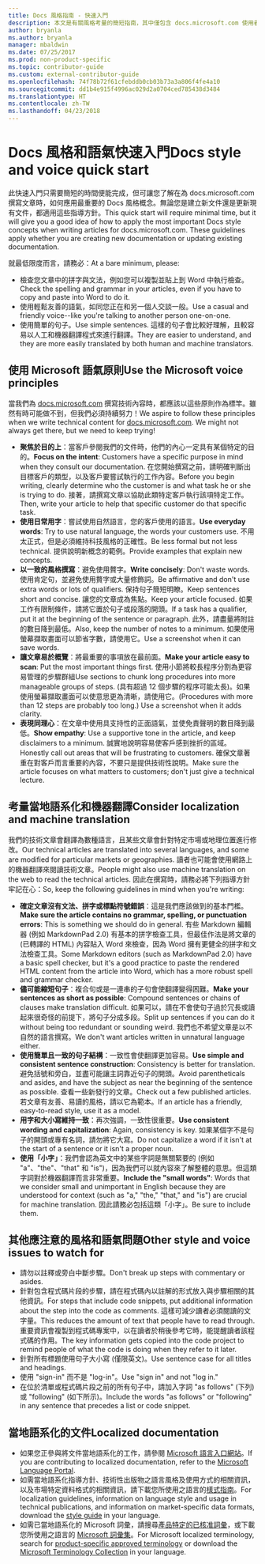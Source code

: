 ```yaml
---
title: Docs 風格指南 - 快速入門
description: 本文是有關風格考量的簡短指南，其中僅包含 docs.microsoft.com 使用者入門的基本主題。
author: bryanla
ms.author: bryanla
manager: mbaldwin
ms.date: 07/25/2017
ms.prod: non-product-specific
ms.topic: contributor-guide
ms.custom: external-contributor-guide
ms.openlocfilehash: 74f78b72f61cfebddb0cb03b73a3a806f4fe4a10
ms.sourcegitcommit: dd1b4e915f4996ac029d2a0704ced785438d3484
ms.translationtype: HT
ms.contentlocale: zh-TW
ms.lasthandoff: 04/23/2018
---
```

# <a name="docs-style-and-voice-quick-start"></a><span data-ttu-id="c258a-103">Docs 風格和語氣快速入門</span><span class="sxs-lookup"><span data-stu-id="c258a-103">Docs style and voice quick start</span></span>

<span data-ttu-id="c258a-104">此快速入門只需要簡短的時間便能完成，但可讓您了解在為 docs.microsoft.com 撰寫文章時，如何應用最重要的 Docs 風格概念。無論您是建立新文件還是更新現有文件，都適用這些指導方針。</span><span class="sxs-lookup"><span data-stu-id="c258a-104">This quick start will require minimal time, but it will give you a good idea of how to apply the most important Docs style concepts when writing articles for docs.microsoft.com. These guidelines apply whether you are creating new documentation or updating existing documentation.</span></span>

<span data-ttu-id="c258a-105">就最低限度而言，請務必：</span><span class="sxs-lookup"><span data-stu-id="c258a-105">At a bare minimum, please:</span></span>

- <span data-ttu-id="c258a-106">檢查您文章中的拼字與文法，例如您可以複製並貼上到 Word 中執行檢查。</span><span class="sxs-lookup"><span data-stu-id="c258a-106">Check the spelling and grammar in your articles, even if you have to copy and paste into Word to do it.</span></span>
- <span data-ttu-id="c258a-107">使用輕鬆友善的語氣，如同您正在和另一個人交談一般。</span><span class="sxs-lookup"><span data-stu-id="c258a-107">Use a casual and friendly voice--like you're talking to another person one-on-one.</span></span>
- <span data-ttu-id="c258a-108">使用簡單的句子。</span><span class="sxs-lookup"><span data-stu-id="c258a-108">Use simple sentences.</span></span> <span data-ttu-id="c258a-109">這樣的句子會比較好理解，且較容易以人工和機器翻譯程式來進行翻譯。</span><span class="sxs-lookup"><span data-stu-id="c258a-109">They are easier to understand, and they are more easily translated by both human and machine translators.</span></span>

## <a name="use-the-microsoft-voice-principles"></a><span data-ttu-id="c258a-110">使用 Microsoft 語氣原則</span><span class="sxs-lookup"><span data-stu-id="c258a-110">Use the Microsoft voice principles</span></span>

<span data-ttu-id="c258a-111">當我們為 [docs.microsoft.com](https://docs.microsoft.com) 撰寫技術內容時，都應該以這些原則作為標竿。雖然有時可能做不到，但我們必須持續努力！</span><span class="sxs-lookup"><span data-stu-id="c258a-111">We aspire to follow these principles when we write technical content for [docs.microsoft.com](https://docs.microsoft.com). We might not always get there, but we need to keep trying!</span></span>

- <span data-ttu-id="c258a-112">**聚焦於目的上**：當客戶參閱我們的文件時，他們的內心一定具有某個特定的目的。</span><span class="sxs-lookup"><span data-stu-id="c258a-112">**Focus on the intent**: Customers have a specific purpose in mind when they consult our documentation.</span></span> <span data-ttu-id="c258a-113">在您開始撰寫之前，請明確判斷出目標客戶的類型，以及客戶要嘗試執行的工作內容。</span><span class="sxs-lookup"><span data-stu-id="c258a-113">Before you begin writing, clearly determine who the customer is and what task he or she is trying to do.</span></span> <span data-ttu-id="c258a-114">接著，請撰寫文章以協助此類特定客戶執行該項特定工作。</span><span class="sxs-lookup"><span data-stu-id="c258a-114">Then, write your article to help that specific customer do that specific task.</span></span>
- <span data-ttu-id="c258a-115">**使用日常用字**：嘗試使用自然語言，您的客戶使用的語言。</span><span class="sxs-lookup"><span data-stu-id="c258a-115">**Use everyday words**: Try to use natural language, the words your customers use.</span></span> <span data-ttu-id="c258a-116">不用太正式，但是必須維持科技風格的正確性。</span><span class="sxs-lookup"><span data-stu-id="c258a-116">Be less formal but not less technical.</span></span> <span data-ttu-id="c258a-117">提供說明新概念的範例。</span><span class="sxs-lookup"><span data-stu-id="c258a-117">Provide examples that explain new concepts.</span></span>
- <span data-ttu-id="c258a-118">**以一致的風格撰寫**：避免使用贅字。</span><span class="sxs-lookup"><span data-stu-id="c258a-118">**Write concisely**: Don't waste words.</span></span> <span data-ttu-id="c258a-119">使用肯定句，並避免使用贅字或大量修飾詞。</span><span class="sxs-lookup"><span data-stu-id="c258a-119">Be affirmative and don't use extra words or lots of qualifiers.</span></span> <span data-ttu-id="c258a-120">保持句子簡短明瞭。</span><span class="sxs-lookup"><span data-stu-id="c258a-120">Keep sentences short and concise.</span></span> <span data-ttu-id="c258a-121">讓您的文章成為焦點。</span><span class="sxs-lookup"><span data-stu-id="c258a-121">Keep your article focused.</span></span> <span data-ttu-id="c258a-122">如果工作有限制條件，請將它置於句子或段落的開頭。</span><span class="sxs-lookup"><span data-stu-id="c258a-122">If a task has a qualifier, put it at the beginning of the sentence or paragraph.</span></span> <span data-ttu-id="c258a-123">此外，請盡量將附註的數目降到最低。</span><span class="sxs-lookup"><span data-stu-id="c258a-123">Also, keep the number of notes to a minimum.</span></span> <span data-ttu-id="c258a-124">如果使用螢幕擷取畫面可以節省字數，請使用它。</span><span class="sxs-lookup"><span data-stu-id="c258a-124">Use a screenshot when it can save words.</span></span>
- <span data-ttu-id="c258a-125">**讓文章易於概覽**：將最重要的事項放在最前面。</span><span class="sxs-lookup"><span data-stu-id="c258a-125">**Make your article easy to scan**: Put the most important things first.</span></span> <span data-ttu-id="c258a-126">使用小節將較長程序分割為更容易管理的步驟群組</span><span class="sxs-lookup"><span data-stu-id="c258a-126">Use sections to chunk long procedures into more manageable groups of steps.</span></span> <span data-ttu-id="c258a-127">(具有超過 12 個步驟的程序可能太長)。如果使用螢幕擷取畫面可以使意思更為清晰，請使用它。</span><span class="sxs-lookup"><span data-stu-id="c258a-127">(Procedures with more than 12 steps are probably too long.) Use a screenshot when it adds clarity.</span></span>
- <span data-ttu-id="c258a-128">**表現同理心**：在文章中使用具支持性的正面語氣，並使免責聲明的數目降到最低。</span><span class="sxs-lookup"><span data-stu-id="c258a-128">**Show empathy**: Use a supportive tone in the article, and keep disclaimers to a minimum.</span></span> <span data-ttu-id="c258a-129">誠實地說明容易使客戶感到挫折的區域。</span><span class="sxs-lookup"><span data-stu-id="c258a-129">Honestly call out areas that will be frustrating to customers.</span></span> <span data-ttu-id="c258a-130">確保文章著重在對客戶而言重要的內容，不要只是提供技術性說明。</span><span class="sxs-lookup"><span data-stu-id="c258a-130">Make sure the article focuses on what matters to customers; don't just give a technical lecture.</span></span>

## <a name="consider-localization-and-machine-translation"></a><span data-ttu-id="c258a-131">考量當地語系化和機器翻譯</span><span class="sxs-lookup"><span data-stu-id="c258a-131">Consider localization and machine translation</span></span>

<span data-ttu-id="c258a-132">我們的技術文章會翻譯為數種語言，且某些文章會針對特定市場或地理位置進行修改。</span><span class="sxs-lookup"><span data-stu-id="c258a-132">Our technical articles are translated into several languages, and some are modified for particular markets or geographies.</span></span> <span data-ttu-id="c258a-133">讀者也可能會使用網路上的機器翻譯來閱讀技術文章。</span><span class="sxs-lookup"><span data-stu-id="c258a-133">People might also use machine translation on the web to read the technical articles.</span></span> <span data-ttu-id="c258a-134">因此在撰寫時，請務必將下列指導方針牢記在心：</span><span class="sxs-lookup"><span data-stu-id="c258a-134">So, keep the following guidelines in mind when you're writing:</span></span>

- <span data-ttu-id="c258a-135">**確定文章沒有文法、拼字或標點符號錯誤**：這是我們應該做到的基本門檻。</span><span class="sxs-lookup"><span data-stu-id="c258a-135">**Make sure the article contains no grammar, spelling, or punctuation errors**: This is something we should do in general.</span></span> <span data-ttu-id="c258a-136">有些 Markdown 編輯器 (例如 MarkdownPad 2.0) 有基本的拼字檢查工具，但最佳作法是將文章的 (已轉譯的 HTML) 內容貼入 Word 來檢查，因為 Word 擁有更健全的拼字和文法檢查工具。</span><span class="sxs-lookup"><span data-stu-id="c258a-136">Some Markdown editors (such as MarkdownPad 2.0) have a basic spell checker, but it's a good practice to paste the rendered HTML content from the article into Word, which has a more robust spell and grammar checker.</span></span>
- <span data-ttu-id="c258a-137">**儘可能縮短句子**：複合句或是一連串的子句會使翻譯變得困難。</span><span class="sxs-lookup"><span data-stu-id="c258a-137">**Make your sentences as short as possible**: Compound sentences or chains of clauses make translation difficult.</span></span> <span data-ttu-id="c258a-138">如果可以，請在不會使句子過於冗長或讀起來很奇怪的前提下，將句子分成多段。</span><span class="sxs-lookup"><span data-stu-id="c258a-138">Split up sentences if you can do it without being too redundant or sounding weird.</span></span> <span data-ttu-id="c258a-139">我們也不希望文章是以不自然的語言撰寫。</span><span class="sxs-lookup"><span data-stu-id="c258a-139">We don't want articles written in unnatural language either.</span></span>
- <span data-ttu-id="c258a-140">**使用簡單且一致的句子結構**：一致性會使翻譯更加容易。</span><span class="sxs-lookup"><span data-stu-id="c258a-140">**Use simple and consistent sentence construction**: Consistency is better for translation.</span></span> <span data-ttu-id="c258a-141">避免括號和旁白，並盡可能讓主詞靠近句子的開頭。</span><span class="sxs-lookup"><span data-stu-id="c258a-141">Avoid parentheticals and asides, and have the subject as near the beginning of the sentence as possible.</span></span> <span data-ttu-id="c258a-142">查看一些新發行的文章。</span><span class="sxs-lookup"><span data-stu-id="c258a-142">Check out a few published articles.</span></span> <span data-ttu-id="c258a-143">若文章有友善、易讀的風格，請以它為範本。</span><span class="sxs-lookup"><span data-stu-id="c258a-143">If an article has a friendly, easy-to-read style, use it as a model.</span></span>
- <span data-ttu-id="c258a-144">**用字和大小寫維持一致**：再次強調，一致性很重要。</span><span class="sxs-lookup"><span data-stu-id="c258a-144">**Use consistent wording and capitalization**: Again, consistency is key.</span></span> <span data-ttu-id="c258a-145">如果某個字不是句子的開頭或專有名詞，請勿將它大寫。</span><span class="sxs-lookup"><span data-stu-id="c258a-145">Do not capitalize a word if it isn't at the start of a sentence or it isn't a proper noun.</span></span>
- <span data-ttu-id="c258a-146">**使用「小字」**：我們會認為英文中的某些字詞是無關緊要的 (例如 "a"、"the"、"that" 和 "is")，因為我們可以就內容來了解整體的意思。但這類字詞對於機器翻譯而言非常重要。</span><span class="sxs-lookup"><span data-stu-id="c258a-146">**Include the "small words"**: Words that we consider small and unimportant in English because they are understood for context (such as "a," "the," "that," and "is") are crucial for machine translation.</span></span> <span data-ttu-id="c258a-147">因此請務必包括這類「小字」。</span><span class="sxs-lookup"><span data-stu-id="c258a-147">Be sure to include them.</span></span>

## <a name="other-style-and-voice-issues-to-watch-for"></a><span data-ttu-id="c258a-148">其他應注意的風格和語氣問題</span><span class="sxs-lookup"><span data-stu-id="c258a-148">Other style and voice issues to watch for</span></span>

- <span data-ttu-id="c258a-149">請勿以註釋或旁白中斷步驟。</span><span class="sxs-lookup"><span data-stu-id="c258a-149">Don't break up steps with commentary or asides.</span></span>
- <span data-ttu-id="c258a-150">針對包含程式碼片段的步驟，請在程式碼內以註解的形式放入與步驟相關的其他資訊。</span><span class="sxs-lookup"><span data-stu-id="c258a-150">For steps that include code snippets, put additional information about the step into the code as comments.</span></span> <span data-ttu-id="c258a-151">這樣可減少讀者必須閱讀的文字量。</span><span class="sxs-lookup"><span data-stu-id="c258a-151">This reduces the amount of text that people have to read through.</span></span> <span data-ttu-id="c258a-152">重要資訊會複製到程式碼專案中，以在讀者於稍後參考它時，能提醒讀者該程式碼的作用。</span><span class="sxs-lookup"><span data-stu-id="c258a-152">The key information gets copied into the code project to remind people of what the code is doing when they refer to it later.</span></span>
- <span data-ttu-id="c258a-153">針對所有標題使用句子大小寫 (僅限英文)。</span><span class="sxs-lookup"><span data-stu-id="c258a-153">Use sentence case for all titles and headings.</span></span>
- <span data-ttu-id="c258a-154">使用 "sign-in" 而不是 "log-in"。</span><span class="sxs-lookup"><span data-stu-id="c258a-154">Use "sign in" and not "log in."</span></span>
- <span data-ttu-id="c258a-155">在位於清單或程式碼片段之前的所有句子中，請加入字詞 "as follows" (下列) 或 "following" (如下所示)。</span><span class="sxs-lookup"><span data-stu-id="c258a-155">Include the words "as follows" or "following" in any sentence that precedes a list or code snippet.</span></span>

## <a name="localized-documentation"></a><span data-ttu-id="c258a-156">當地語系化的文件</span><span class="sxs-lookup"><span data-stu-id="c258a-156">Localized documentation</span></span>

- <span data-ttu-id="c258a-157">如果您正參與將文件當地語系化的工作，請參閱 [Microsoft 語言入口網站](https://www.microsoft.com/Language/Default.aspx)。</span><span class="sxs-lookup"><span data-stu-id="c258a-157">If you are contributing to localized documentation, refer to the [Microsoft Language Portal](https://www.microsoft.com/Language/Default.aspx).</span></span>
- <span data-ttu-id="c258a-158">如需當地語系化指導方針、技術性出版物之語言風格及使用方式的相關資訊，以及市場特定資料格式的相關資訊，請下載您所使用之語言的[樣式指南](https://www.microsoft.com/Language/StyleGuides.aspx)。</span><span class="sxs-lookup"><span data-stu-id="c258a-158">For localization guidelines, information on language style and usage in technical publications, and information on market-specific data formats, download the [style guide](https://www.microsoft.com/Language/StyleGuides.aspx) in your language.</span></span>
- <span data-ttu-id="c258a-159">如需已當地語系化的 Microsoft 詞彙，請搜尋[產品特定的已核准詞彙](https://www.microsoft.com/Language/Search.aspx)，或下載您所使用之語言的 [Microsoft 詞彙集](https://www.microsoft.com/Language/Terminology.aspx)。</span><span class="sxs-lookup"><span data-stu-id="c258a-159">For Microsoft localized terminology, search for [product-specific approved terminology](https://www.microsoft.com/Language/Search.aspx) or download the [Microsoft Terminology Collection](https://www.microsoft.com/Language/Terminology.aspx) in your language.</span></span>
